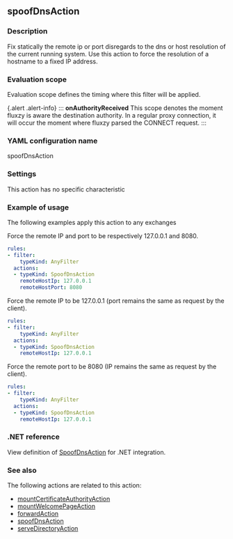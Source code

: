 ## spoofDnsAction

### Description

Fix statically the remote ip or port disregards to the dns or host resolution of the current running system. Use this action to force the resolution of a hostname to a fixed IP address. 

### Evaluation scope

Evaluation scope defines the timing where this filter will be applied. 

{.alert .alert-info}
:::
**onAuthorityReceived** This scope denotes the moment fluxzy is aware the destination authority. In a regular proxy connection, it will occur the moment where fluxzy parsed the CONNECT request.
:::

### YAML configuration name

spoofDnsAction

### Settings

This action has no specific characteristic

### Example of usage

The following examples apply this action to any exchanges

Force the remote IP and port to be respectively 127.0.0.1 and 8080.

```yaml
rules:
- filter:
    typeKind: AnyFilter
  actions:
  - typeKind: SpoofDnsAction
    remoteHostIp: 127.0.0.1
    remoteHostPort: 8080
```


Force the remote IP to be 127.0.0.1 (port remains the same as request by the client).

```yaml
rules:
- filter:
    typeKind: AnyFilter
  actions:
  - typeKind: SpoofDnsAction
    remoteHostIp: 127.0.0.1
```


Force the remote port to be 8080 (IP remains the same as request by the client).

```yaml
rules:
- filter:
    typeKind: AnyFilter
  actions:
  - typeKind: SpoofDnsAction
    remoteHostIp: 127.0.0.1
```



### .NET reference

View definition of [SpoofDnsAction](https://docs.fluxzy.io/api/Fluxzy.Rules.Actions.SpoofDnsAction.html) for .NET integration.

### See also

The following actions are related to this action: 

 - [mountCertificateAuthorityAction](mountCertificateAuthorityAction)
 - [mountWelcomePageAction](mountWelcomePageAction)
 - [forwardAction](forwardAction)
 - [spoofDnsAction](spoofDnsAction)
 - [serveDirectoryAction](serveDirectoryAction)

